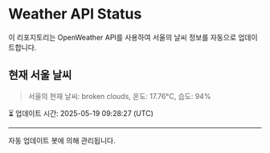 
# Weather API Status

이 리포지토리는 OpenWeather API를 사용하여 서울의 날씨 정보를 자동으로 업데이트합니다.

## 현재 서울 날씨
> 서울의 현재 날씨: broken clouds, 온도: 17.76°C, 습도: 94%

⏳ 업데이트 시간: 2025-05-19 09:28:27 (UTC)

---
자동 업데이트 봇에 의해 관리됩니다.
